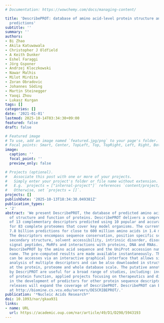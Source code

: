 ```yaml
---
# Documentation: https://wowchemy.com/docs/managing-content/

title: 'DescribePROT: database of amino acid-level protein structure and function
  predictions'
subtitle: ''
summary: ''
authors:
- Bi Zhao
- Akila Katuwawala
- Christopher J Oldfield
- A Keith Dunker
- Eshel Faraggi
- Jörg Gsponer
- Andrzej Kloczkowski
- Nawar Malhis
- Milot Mirdita
- Zoran Obradovic
- Johannes Söding
- Martin Steinegger
- Yaoqi Zhou
- Lukasz Kurgan
tags: []
categories: []
date: '2021-01-01'
lastmod: 2025-10-14T03:34:30+09:00
featured: false
draft: false

# Featured image
# To use, add an image named `featured.jpg/png` to your page's folder.
# Focal points: Smart, Center, TopLeft, Top, TopRight, Left, Right, BottomLeft, Bottom, BottomRight.
image:
  caption: ''
  focal_point: ''
  preview_only: false

# Projects (optional).
#   Associate this post with one or more of your projects.
#   Simply enter your project's folder or file name without extension.
#   E.g. `projects = ["internal-project"]` references `content/project/deep-learning/index.md`.
#   Otherwise, set `projects = []`.
projects: []
publishDate: '2025-10-13T18:34:30.049381Z'
publication_types:
- '2'
abstract: 'We present DescribePROT, the database of predicted amino acid-level descriptors
  of structure and function of proteins. DescribePROT delivers a comprehensive collection
  of 13 complementary descriptors predicted using 10 popular and accurate algorithms
  for 83 complete proteomes that cover key model organisms. The current version includes
  7.8 billion predictions for close to 600 million amino acids in 1.4 million proteins.
  The descriptors encompass sequence conservation, position specific scoring matrix,
  secondary structure, solvent accessibility, intrinsic disorder, disordered linkers,
  signal peptides, MoRFs and interactions with proteins, DNA and RNAs. Users can search
  DescribePROT by the amino acid sequence and the UniProt accession number and entry
  name. The pre-computed results are made available instantaneously. The predictions
  can be accesses via an interactive graphical interface that allows simultaneous
  analysis of multiple descriptors and can be also downloaded in structured formats
  at the protein, proteome and whole database scale. The putative annotations included
  by DescriPROT are useful for a broad range of studies, including: investigations
  of protein function, applied projects focusing on therapeutics and diseases, and
  in the development of predictors for other protein sequence descriptors. Future
  releases will expand the coverage of DescribePROT. DescribePROT can be accessed
  at http://biomine.cs.vcu.edu/servers/DESCRIBEPROT/.'
publication: '*Nucleic Acids Research*'
doi: 10.1093/nar/gkaa931
links:
- name: URL
  url: https://academic.oup.com/nar/article/49/D1/D298/5943193
---
```

